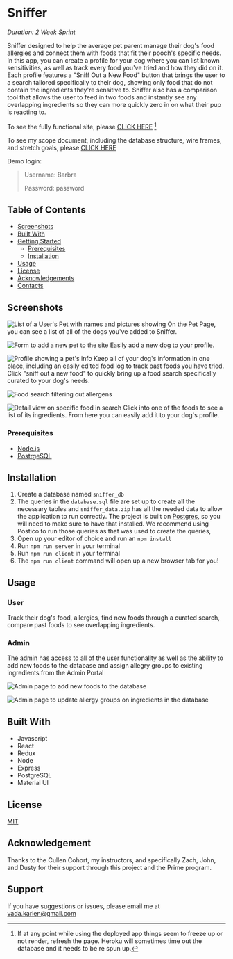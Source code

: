 # Sniffer

_Duration: 2 Week Sprint_

Sniffer designed to help the average pet parent manage their dog's food allergies and connect them with foods that fit their pooch's specific needs. In this app, you can create a profile for your dog where you can list known sensitivities, as well as track every food you've tried and how they did on it. Each profile features a "Sniff Out a New Food" button that brings the user to a search tailored specifically to their dog, showing only food that do not contain the ingredients they're sensitive to. Sniffer also has a comparison tool that allows the user to feed in two foods and instantly see any overlapping ingredients so they can more quickly zero in on what their pup is reacting to.

To see the fully functional site, please [CLICK HERE](https://sniffer-solo.herokuapp.com/#/home) [^1]

To see my scope document, including the database structure, wire frames, and stretch goals, please [CLICK HERE](https://docs.google.com/document/d/1MfT_YGyvV-wqLupuVIduDa7uiQT5kG6XzuGrqrRO8hY/edit?usp=sharing)

Demo login: 
> Username: Barbra
>
> Password: password

## Table of Contents

- [Screenshots](#screenshots)
- [Built With](#built-with)
- [Getting Started](#getting-started)
  - [Prerequisites](#prerequisites)
  - [Installation](#installation)
- [Usage](#usage)
- [License](#license)
- [Acknowledgements](#acknowledgements)
- [Contacts](#contacts)

## Screenshots

![List of a User's Pet with names and pictures showing](/documentation/screenshots/Pet_all.png)
On the Pet Page, you can see a list of all of the dogs you've added to Sniffer.

![Form to add a new pet to the site](/documentation/screenshots/Pet_add.png)
Easily add a new dog to your profile.

![Profile showing a pet's info](/documentation/screenshots/Pet_profile.png)
Keep all of your dog's information in one place, including an easily edited food log to track past foods you have tried. Click "sniff out a new food" to quickly bring up a food search specifically curated to your dog's needs.

![Food search filtering out allergens](/documentation/screenshots/Search.png)

![Detail view on specific food in search](/documentation/screenshots/Search_detail.png)
Click into one of the foods to see a list of its ingredients. From here you can easily add it to your dog's profile.

### Prerequisites

- [Node.js](https://nodejs.org/en/)
- [PostrgeSQL](https://www.postgresql.org/)

## Installation

1. Create a database named `sniffer_db`
2. The queries in the `database.sql` file are set up to create all the necessary tables and `sniffer_data.zip` has all the needed data to allow the application to run correctly. The project is built on [Postgres](https://www.postgresql.org/download/), so you will need to make sure to have that installed. We recommend using Postico to run those queries as that was used to create the queries,
3. Open up your editor of choice and run an `npm install`
4. Run `npm run server` in your terminal
5. Run `npm run client` in your terminal
6. The `npm run client` command will open up a new browser tab for you!

## Usage

### User

Track their dog's food, allergies, find new foods through a curated search, compare past foods to see overlapping ingredients.

### Admin

The admin has access to all of the user functionality as well as the ability to add new foods to the database and assign allegry groups to existing ingredients from the Admin Portal

![Admin page to add new foods to the database](/documentation/screenshots/Admin_addfood.png)

![Admin page to update allergy groups on ingredients in the database](/documentation/screenshots/Admin_allergies.png)

## Built With

- Javascript
- React
- Redux
- Node
- Express
- PostgreSQL
- Material UI

## License

[MIT](https://choosealicense.com/licenses/mit/)

## Acknowledgement

Thanks to the Cullen Cohort, my instructors, and specifically Zach, John, and Dusty for their support through this project and the Prime program.

## Support

If you have suggestions or issues, please email me at [vada.karlen@gmail.com](vada.karlen@gmail.com)

[^1]: If at any point while using the deployed app things seem to freeze up or not render, refresh the page. Heroku will sometimes time out the database and it needs to be re spun up. 
